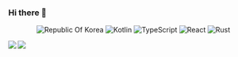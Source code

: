 ### Hi there 👋

<div align=center>

![Republic Of Korea](https://img.shields.io/badge/-%F0%9F%87%B0%F0%9F%87%B7%20Republic%20Of%20Korea-0047a0?style=flat-square) ![Kotlin](https://img.shields.io/badge/-Kotlin-0095d5?style=flat-square&logo=Kotlin&logoColor=white) ![TypeScript](https://img.shields.io/badge/-TypeScript-007acc?style=flat-square&logo=TypeScript&logoColor=white) ![React](https://img.shields.io/badge/-React-61dafb?style=flat-square&logo=React&logoColor=white) ![Rust](https://img.shields.io/badge/-Rust-000000?style=flat-square&logo=Rust)

<a>
  <img align="left" src="https://github-readme-stats.vercel.app/api?username=B4TT3RY&show_icons=true" />
</a>
<a>
  <img align="left" src="https://github-readme-stats.vercel.app/api/top-langs/?username=B4TT3RY" />
</a>
</div>

